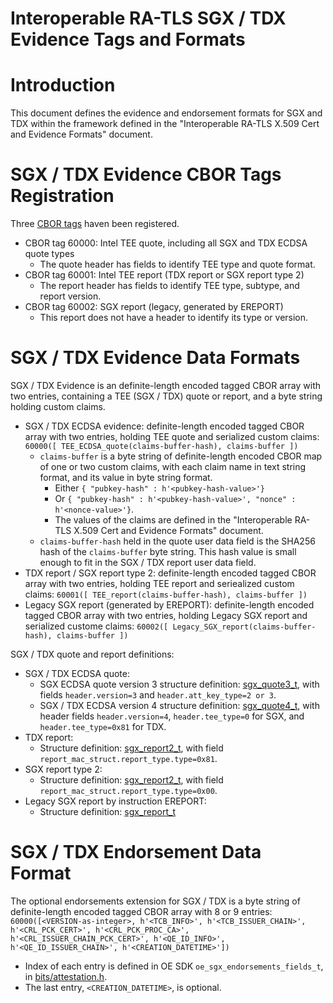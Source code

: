 Interoperable RA-TLS SGX / TDX Evidence Tags and Formats
====

# Introduction

This document defines the evidence and endorsement formats for SGX and TDX within the framework defined in the "Interoperable RA-TLS X.509 Cert and Evidence Formats" document.

# SGX / TDX Evidence CBOR Tags Registration
Three [CBOR tags](https://www.iana.org/assignments/cbor-tags/cbor-tags.xhtml#tags) haven been registered.

- CBOR tag 60000: Intel TEE quote, including all SGX and TDX ECDSA quote types
    - The quote header has fields to identify TEE type and quote format.
- CBOR tag 60001: Intel TEE report (TDX report or SGX report type 2)
    - The report header has fields to identify TEE type, subtype, and report version.
- CBOR tag 60002: SGX report (legacy, generated by EREPORT)
    - This report does not have a header to identify its type or version.

#	SGX / TDX Evidence Data Formats
SGX / TDX Evidence is an definite-length encoded tagged CBOR array with two entries, containing a TEE (SGX / TDX) quote or report, and a byte string holding custom claims.

- SGX / TDX ECDSA evidence: definite-length encoded tagged CBOR array with two entries, holding TEE quote and serialized custom claims: `60000([ TEE_ECDSA_quote(claims-buffer-hash), claims-buffer ])`
    - `claims-buffer` is a byte string of definite-length encoded CBOR map of one or two custom claims, with each claim name in text string format, and its value in byte string format.
        - Either `{ "pubkey-hash" : h'<pubkey-hash-value>'}`
        - Or `{ "pubkey-hash" : h'<pubkey-hash-value>', "nonce" : h'<nonce-value>'}`.
        - The values of the claims are defined in the "Interoperable RA-TLS X.509 Cert and Evidence Formats" document.
    - `claims-buffer-hash` held in the quote user data field is the SHA256 hash of the `claims-buffer` byte string. This hash value is small enough to fit in the SGX / TDX report user data field.
- TDX report / SGX report type 2: definite-length encoded tagged CBOR array with two entries, holding TEE report and seriealized custom claims: `60001([ TEE_report(claims-buffer-hash), claims-buffer ])`
- Legacy SGX report (generated by EREPORT): definite-length encoded tagged CBOR array with two entries, holding Legacy SGX report and serialized custome claims: `60002([ Legacy_SGX_report(claims-buffer-hash), claims-buffer ])`

SGX / TDX quote and report definitions:
- SGX / TDX ECDSA quote:
    - SGX ECDSA quote version 3 structure definition: [sgx_quote3_t](https://github.com/intel/SGXDataCenterAttestationPrimitives/blob/master/QuoteGeneration/quote_wrapper/common/inc/sgx_quote_3.h), with fields `header.version=3` and `header.att_key_type=2 or 3`.
    - SGX / TDX ECDSA version 4 structure definition: [sgx_quote4_t](https://github.com/intel/SGXDataCenterAttestationPrimitives/blob/master/QuoteGeneration/quote_wrapper/common/inc/sgx_quote_4.h), with header fields `header.version=4`, `header.tee_type=0` for SGX, and `header.tee_type=0x81` for TDX.
- TDX report:
    - Structure definition: [sgx_report2_t](https://github.com/intel/linux-sgx/blob/master/common/inc/sgx_report2.h), with field `report_mac_struct.report_type.type=0x81`.
- SGX report type 2:
    - Structure definition: [sgx_report2_t](https://github.com/intel/linux-sgx/blob/master/common/inc/sgx_report2.h), with field `report_mac_struct.report_type.type=0x00`.
- Legacy SGX report by instruction EREPORT:
    - Structure definition: [sgx_report_t](https://github.com/intel/linux-sgx/blob/master/common/inc/sgx_report.h#L113)

# SGX / TDX Endorsement Data Format

The optional endorsements extension for SGX / TDX is a byte string of definite-length encoded tagged CBOR array with 8 or 9 entries: `60000([<VERSION-as-integer>, h'<TCB_INFO>', h'<TCB_ISSUER_CHAIN>', h'<CRL_PCK_CERT>', h'<CRL_PCK_PROC_CA>', h'<CRL_ISSUER_CHAIN_PCK_CERT>', h'<QE_ID_INFO>', h'<QE_ID_ISSUER_CHAIN>', h'<CREATION_DATETIME>'])`
- Index of each entry is defined in OE SDK `oe_sgx_endorsements_fields_t`, in [bits/attestation.h](https://github.com/openenclave/openenclave/blob/master/include/openenclave/bits/attestation.h).
- The last entry, `<CREATION_DATETIME>`, is optional.
